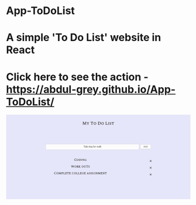 # App-ToDoList
# A simple 'To Do List' website in React
# Click here to see the action - https://abdul-grey.github.io/App-ToDoList/
![Screen shot of the website](Screenshot.png?raw=true 'optional title')
